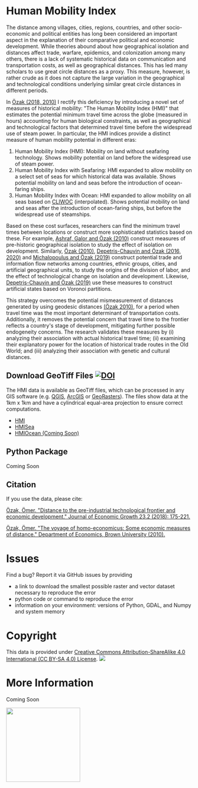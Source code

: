 # Human Mobility Index


The distance among villages, cities, regions, countries, and other socio-economic and political entities has long been considered an important aspect in the explanation of their comparative political and economic development. While theories abound about how geographical isolation and distances affect trade, warfare, epidemics, and colonization among many others, there is a lack of systematic historical data on communication and transportation costs, as well as geographical distances. This has led many scholars to use great circle distances as a proxy. This measure, however, is rather crude as it does not capture the large variation in the geographical and technological conditions underlying similar great circle distances in different periods.

In [Özak (2018, ](http://rdcu.be/I4YI)[2010)](http://omerozak.com/pdf/Ozak_voyage.pdf) I rectify this deficiency by introducing a novel set of measures of historical mobility: "The Human Mobility Index (HMI)" that estimates the potential minimum travel time across the globe (measured in hours) accounting for human biological constraints, as well as geographical and technological factors that determined travel time before the widespread use of steam power. In particular, the HMI indices provide a distinct measure of human mobility potential in different eras:

1. Human Mobility Index (HMI): Mobility on land without seafaring technology. Shows mobility potential on land before the widespread use of steam power.
2. Human Mobility Index with Seafaring: HMI expanded to allow mobility on a select set of seas for which historical data was available. Shows potential mobility on land and seas before the introduction of ocean-faring ships.
3. Human Mobility Index with Ocean: HMI expanded to allow mobility on all seas based on [CLIWOC]() (interpolated). Shows potential mobility on land and seas after the introduction of ocean-faring ships, but before the widespread use of steamships.

Based on these cost surfaces, researchers can find the minimum travel times between locations or construct more sophisticated statistics based on these. For example, [Ashraf, Galor and Özak (2010)](https://onlinelibrary.wiley.com/doi/abs/10.1111/j.1542-4774.2010.tb00511.x) construct measures of pre-historic geographical isolation to study the effect of isolation on development. Similarly, [Özak (2010)](http://omerozak.com/pdf/Ozak_voyage.pdf), [Depetris-Chauvin and Özak (2016, ](http://ssrn.com/abstract=2827328)[2020)](https://rdcu.be/b52Li) and  [Michalopoulus and Özak (2019)]() construct potential trade and information flow networks among countries, ethnic groups, cities, and artificial geographical units, to study the origins of the division of labor, and the effect of technological change on isolation and development. Likewise, [Depetris-Chauvin and Özak (2019)](https://ssrn.com/abstract=4405281) use these measures to construct artificial states based on Voronoi partitions.

This strategy overcomes the potential mismeasurement of distances generated by using geodesic distances [(Özak 2010)](http://omerozak.com/pdf/Ozak_voyage.pdf), for a period when travel time was the most important determinant of transportation costs. Additionally, it removes the potential concern that travel time to the frontier reflects a country's stage of development, mitigating further possible endogeneity concerns. The research validates these measures by (i) analyzing their association with actual historical travel time; (ii) examining their explanatory power for the location of historical trade routes in the Old World; and (iii) analyzing their association with genetic and cultural distances.

## Download GeoTiff Files [![DOI](https://zenodo.org/badge/DOI/10.5281/zenodo.14285746.svg)](https://doi.org/10.5281/zenodo.14285746)

The HMI data is available as GeoTiff files, which can be processed in any GIS software (e.g. [QGIS](https://qgis.org/), [ArcGIS](https://www.arcgis.com/) or [GeoRasters](https://github.com/ozak/georasters)). The files show data at the 1km x 1km and have a cylindrical equal-area projection to ensure correct computations. 

* [HMI](https://www.dropbox.com/s/5l8zlk81oeu1xhn/HMI.tif?dl=0)
* [HMISea](https://www.dropbox.com/s/yvjzqj98q57wnol/HMISea.tif?dl=0)
* [HMIOcean (Coming Soon)]()

## Python Package

Coming Soon

## Citation

If you use the data, please cite:

[Özak, Ömer. "Distance to the pre-industrial technological frontier and economic development." Journal of Economic Growth 23.2 (2018): 175-221.](http://rdcu.be/I4YI)

[Özak, Ömer. "The voyage of homo-economicus: Some economic measures of distance." Department of Economics, Brown University (2010).](http://omerozak.com/pdf/Ozak_voyage.pdf)

# Issues

Find a bug? Report it via GitHub issues by providing

- a link to download the smallest possible raster and vector dataset necessary to reproduce the error
- python code or command to reproduce the error
- information on your environment: versions of Python, GDAL, and Numpy and system memory

# Copyright

This data is provided under [Creative Commons Attribution-ShareAlike 4.0 International (CC BY-SA 4.0) License](https://creativecommons.org/licenses/by-sa/4.0/). ![](http://mirrors.creativecommons.org/presskit/buttons/88x31/svg/by-sa.svg)

# More Information

Coming Soon

[<img src="https://github.com/ozak/Caloric-Suitability-Index/raw/master/pics/SMUlogowWordmarkRB.jpg" width="200">](http://omerozak.com)
